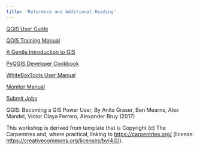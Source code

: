 ```yaml
---
title: 'Reference and Additional Reading'
---
```


[QGIS User Guide](https://docs.qgis.org/3.40/en/docs/user_manual/index.html)

[QGIS Training Manual](https://docs.qgis.org/3.40/en/docs/training_manual/index.html#qgis-training-manual)

[A Gentle Introduction to GIS](https://docs.qgis.org/3.40/en/docs/gentle_gis_introduction/index.html)

[PyQGIS Developer Cookbook](https://docs.qgis.org/3.40/en/docs/pyqgis_developer_cookbook/index.html)

[WhiteBoxTools User Manual](https://www.whiteboxgeo.com/manual/wbt_book/available_tools/index.html)

[Monitor Manual](https://resource-monitor.readthedocs.io/en/latest/getting_started.html)

[Submit Jobs](https://www.rcac.purdue.edu/training/clusters201)

QGIS: Becoming a GIS Power User, By Anita Graser, Ben Mearns, Alex Mandel, Víctor Olaya Ferrero, Alexander Bruy (2017)

This workshop is derived from template that is Copyright (c) The Carpentries and, where practical, linking to https://carpentries.org/ (license: https://creativecommons.org/licenses/by/4.0/). 
